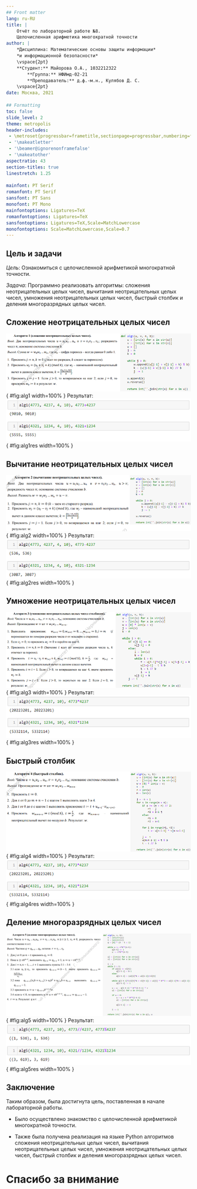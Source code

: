 ```yaml
---
## Front matter
lang: ru-RU
title: |
    Отчёт по лабораторной работе №8.  
    Целочисленная арифметика многократной точности
author: |
    *Дисциплина: Математические основы защиты информации*  
    *и информационной безопасности*  
    \vspace{2pt}  
    **Студент:** Майорова О.А., 1032212322  
		**Группа:** НФИмд-02-21  
		**Преподаватель:** д.ф.-м.н., Кулябов Д. С. 
    \vspace{2pt}
date: Москва, 2021

## Formatting
toc: false
slide_level: 2
theme: metropolis
header-includes:
 - \metroset{progressbar=frametitle,sectionpage=progressbar,numbering=fraction}
 - '\makeatletter'
 - '\beamer@ignorenonframefalse'
 - '\makeatother'
aspectratio: 43
section-titles: true
linestretch: 1.25

mainfont: PT Serif
romanfont: PT Serif
sansfont: PT Sans
monofont: PT Mono
mainfontoptions: Ligatures=TeX
romanfontoptions: Ligatures=TeX
sansfontoptions: Ligatures=TeX,Scale=MatchLowercase
monofontoptions: Scale=MatchLowercase,Scale=0.7
---
```


## Цель и задачи

_Цель_: Ознакомиться с целочисленной арифметикой многократной точности.

_Задача_: Программно реализовать алгоритмы: сложения неотрицательных целых чисел, вычитания неотрицательных целых чисел, 
умножения неотрицательных целых чисел, быстрый столбик и деления многоразрядных целых чисел.

## Сложение неотрицательных целых чисел
![Проверка функции](image/alg1.png){ #fig:alg1 width=100% }
Результат:
![Проверка функции](image/alg1res.png){ #fig:alg1res width=100% }

## Вычитание неотрицательных целых чисел
![Проверка функции](image/alg2.png){ #fig:alg2 width=100% }
Результат:
![Проверка функции](image/alg2res.png){ #fig:alg2res width=100% }

## Умножение неотрицательных целых чисел
![Проверка функции](image/alg3.png){ #fig:alg3 width=100% }
Результат:
![Проверка функции](image/alg3res.png){ #fig:alg3res width=100% }

## Быстрый столбик
![Проверка функции](image/alg4.png){ #fig:alg4 width=100% }
Результат:
![Проверка функции](image/alg4res.png){ #fig:alg4res width=100% }

## Деление многоразрядных целых чисел
![Проверка функции](image/alg5.png){ #fig:alg5 width=100% }
Результат:
![Проверка функции](image/alg5res.png){ #fig:alg5res width=100% }

## Заключение
Таким образом, была достигнута цель, поставленная в начале лабораторной работы.

- Было осуществлено знакомство с целочисленной арифметикой многократной точности.

- Также была получена реализация на языке Python алгоритмов сложения неотрицательных целых чисел, вычитания неотрицательных целых чисел, 
умножения неотрицательных целых чисел, быстрый столбик и деления многоразрядных целых чисел.

# Спасибо за внимание
